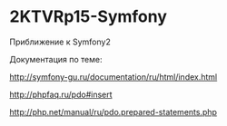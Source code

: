 # 2KTVRp15-Symfony
Приближение к Symfony2

Документация по теме:

http://symfony-gu.ru/documentation/ru/html/index.html

http://phpfaq.ru/pdo#insert

http://php.net/manual/ru/pdo.prepared-statements.php

